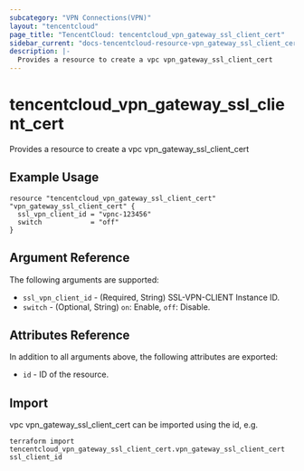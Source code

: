```yaml
---
subcategory: "VPN Connections(VPN)"
layout: "tencentcloud"
page_title: "TencentCloud: tencentcloud_vpn_gateway_ssl_client_cert"
sidebar_current: "docs-tencentcloud-resource-vpn_gateway_ssl_client_cert"
description: |-
  Provides a resource to create a vpc vpn_gateway_ssl_client_cert
---
```


# tencentcloud_vpn_gateway_ssl_client_cert

Provides a resource to create a vpc vpn_gateway_ssl_client_cert

## Example Usage

```hcl
resource "tencentcloud_vpn_gateway_ssl_client_cert" "vpn_gateway_ssl_client_cert" {
  ssl_vpn_client_id = "vpnc-123456"
  switch            = "off"
}
```

## Argument Reference

The following arguments are supported:

* `ssl_vpn_client_id` - (Required, String) SSL-VPN-CLIENT Instance ID.
* `switch` - (Optional, String) `on`: Enable, `off`: Disable.

## Attributes Reference

In addition to all arguments above, the following attributes are exported:

* `id` - ID of the resource.



## Import

vpc vpn_gateway_ssl_client_cert can be imported using the id, e.g.

```
terraform import tencentcloud_vpn_gateway_ssl_client_cert.vpn_gateway_ssl_client_cert ssl_client_id
```

